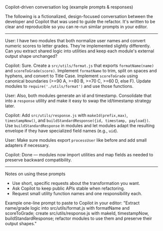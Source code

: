 Copilot-driven conversation log (example prompts & responses)

The following is a fictionalized, design-focused conversation between the developer and Copilot that was used to guide the refactor. It's written to be clear and reproducible so you can re-run similar prompts in your editor.

---

User: I have two modules that both normalize user names and convert numeric scores to letter grades. They're implemented slightly differently. Can you extract shared logic into utilities and keep each module's external output shape unchanged?

Copilot: Sure. Create a `src/utils/format.js` that exports `formatName(name)` and `scoreToGrade(score)`. Implement `formatName` to trim, split on spaces and hyphens, and convert to Title Case. Implement `scoreToGrade` using canonical boundaries (>=90 A, >=80 B, >=70 C, >=60 D, else F). Update modules to `require('./utils/format')` and use those functions.

User: Also, both modules generate an id and timestamp. Consolidate that into a `response` utility and make it easy to swap the id/timestamp strategy later.

Copilot: Add `src/utils/response.js` with `makeId(prefix,max)`, `timestampNow()`, and `buildStandardResponse({id, timestamp, payload})`. Use `buildStandardResponse` in modules and let modules adapt the resulting envelope if they have specialized field names (e.g., `uid`).

User: Make sure modules export `processUser` like before and add small adapters if necessary.

Copilot: Done — modules now import utilities and map fields as needed to preserve backward compatibility.

---

Notes on using these prompts
- Use short, specific requests about the transformation you want.
- Ask Copilot to keep public APIs stable when refactoring.
- Request small utility function names and one responsibility each.

Example one-line prompt to paste to Copilot in your editor:
"Extract name/grade logic into src/utils/format.js with formatName and scoreToGrade; create src/utils/response.js with makeId, timestampNow, buildStandardResponse; refactor modules to use them and preserve their output shapes."
